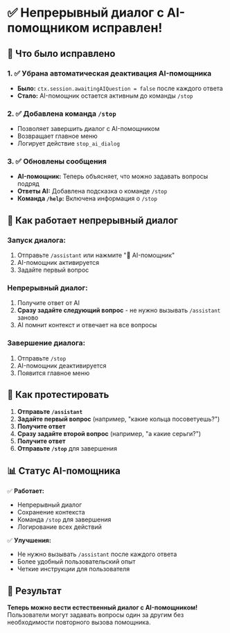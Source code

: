 # ✅ Непрерывный диалог с AI-помощником исправлен!

## 🔧 Что было исправлено

### 1. ✅ Убрана автоматическая деактивация AI-помощника
- **Было:** `ctx.session.awaitingAIQuestion = false` после каждого ответа
- **Стало:** AI-помощник остается активным до команды `/stop`

### 2. ✅ Добавлена команда `/stop`
- Позволяет завершить диалог с AI-помощником
- Возвращает главное меню
- Логирует действие `stop_ai_dialog`

### 3. ✅ Обновлены сообщения
- **AI-помощник:** Теперь объясняет, что можно задавать вопросы подряд
- **Ответы AI:** Добавлена подсказка о команде `/stop`
- **Команда `/help`:** Включена информация о `/stop`

## 🚀 Как работает непрерывный диалог

### Запуск диалога:
1. Отправьте `/assistant` или нажмите "🤖 AI-помощник"
2. AI-помощник активируется
3. Задайте первый вопрос

### Непрерывный диалог:
1. Получите ответ от AI
2. **Сразу задайте следующий вопрос** - не нужно вызывать `/assistant` заново
3. AI помнит контекст и отвечает на все вопросы

### Завершение диалога:
1. Отправьте `/stop`
2. AI-помощник деактивируется
3. Появится главное меню

## 🧪 Как протестировать

1. **Отправьте `/assistant`**
2. **Задайте первый вопрос** (например, "какие кольца посоветуешь?")
3. **Получите ответ**
4. **Сразу задайте второй вопрос** (например, "а какие серьги?")
5. **Получите ответ**
6. **Отправьте `/stop`** для завершения

## 📊 Статус AI-помощника

✅ **Работает:**
- Непрерывный диалог
- Сохранение контекста
- Команда `/stop` для завершения
- Логирование всех действий

✅ **Улучшения:**
- Не нужно вызывать `/assistant` после каждого ответа
- Более удобный пользовательский опыт
- Четкие инструкции для пользователя

## 🎯 Результат

**Теперь можно вести естественный диалог с AI-помощником!**
Пользователи могут задавать вопросы один за другим без необходимости повторного вызова помощника. 